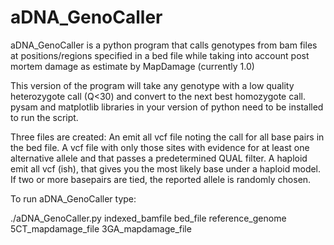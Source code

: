 # aDNA_GenoCaller
aDNA_GenoCaller is a python program that calls genotypes from bam files at positions/regions specified in a bed file while taking into account post mortem damage as estimate by MapDamage (currently 1.0)

This version of the program will take any genotype with a low quality heterozygote call (Q<30) and convert to the next best homozygote call. pysam and matplotlib libraries in your version of python need to be installed to run the script. 

Three files are created:
An emit all vcf file noting the call for all base pairs in the bed file.
A vcf file with only those sites with evidence for at least one alternative allele and that passes a predetermined QUAL filter.
A haploid emit all vcf (ish), that gives you the most likely base under a haploid model. If two or more basepairs are tied, the reported allele is randomly chosen.

To run aDNA_GenoCaller type:

./aDNA_GenoCaller.py indexed_bamfile bed_file reference_genome 5CT_mapdamage_file 3GA_mapdamage_file
